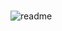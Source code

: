#
![readme](https://user-images.githubusercontent.com/54461204/154831048-469a23ca-ad54-4f11-9d8b-5355c8e727aa.png)
